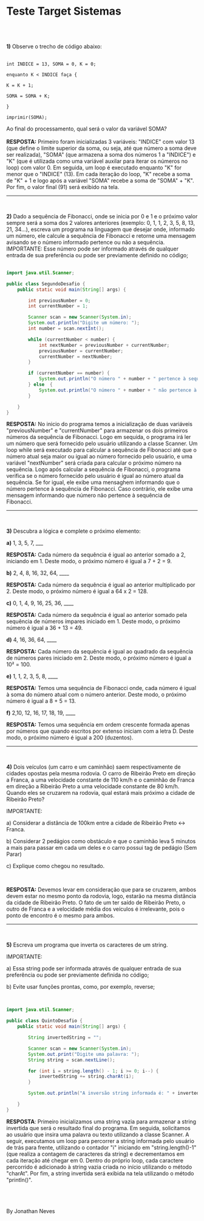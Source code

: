 # Teste Target Sistemas
<br>
<br>

**1)** Observe o trecho de código abaixo:
<br>
<br>

```
int INDICE = 13, SOMA = 0, K = 0;

enquanto K < INDICE faça {

K = K + 1;

SOMA = SOMA + K;

}

imprimir(SOMA);
```

Ao final do processamento, qual será o valor da variável SOMA?
<br>
<br>
**RESPOSTA:** Primeiro foram inicializadas 3 variáveis: "INDICE" com valor 13 (que define o limite superior da soma, ou seja, até que número a soma deve ser realizada), "SOMA" (que armazena a soma dos números 1 a "INDICE") e "K" (que é utilizada como uma variável auxilar para iterar os números no loop) com valor 0. Em seguida, um loop é executado enquanto "K" for menor que o "INDICE" (13). Em cada iteração do loop, "K" recebe a soma de "K" + 1 e logo após a variável "SOMA" recebe a soma de "SOMA" + "K". Por fim, o valor final (91) será exibido na tela.

---
<br>

**2)** Dado a sequência de Fibonacci, onde se inicia por 0 e 1 e o próximo valor sempre será a soma dos 2 valores anteriores (exemplo: 0, 1, 1, 2, 3, 5, 8, 13, 21, 34...), escreva um programa na linguagem que desejar onde, informado um número, ele calcule a sequência de Fibonacci e retorne uma mensagem avisando se o número informado pertence ou não a sequência.
<br>
IMPORTANTE: Esse número pode ser informado através de qualquer entrada de sua preferência ou pode ser previamente definido no código;
<br>
<br>

```java
import java.util.Scanner;

public class SegundoDesafio {
    public static void main(String[] args) {

        int previousNumber = 0;
        int currentNumber = 1;

        Scanner scan = new Scanner(System.in);
        System.out.println("Digite um número: ");
        int number = scan.nextInt();

        while (currentNumber < number) {
            int nextNumber = previousNumber + currentNumber;
            previousNumber = currentNumber;
            currentNumber = nextNumber;
        }

        if (currentNumber == number) {
            System.out.println("O número " + number + " pertence à sequência de Fibonacci!");
        } else  {
            System.out.println("O número " + number + " não pertence à sequência de Fibonacci!");
        }

    }
}
```

**RESPOSTA:** No inicio do programa temos a inicialização de duas variáveis "previousNumber" e "currentNumber" para armazenar os dois primeiros números da sequência de Fibonacci. Logo em sequida, o programa irá ler um número que será fornecido pelo usuário utilizando a classe Scanner. Um loop while será executado para calcular a sequência de Fibonacci até que o número atual seja maior ou igual ao número fornecido pelo usuário, e uma variável "nextNumber" será criada para calcular o próximo número na sequência. Logo após calcular a sequência de Fibonacci, o programa verifica se o número fornecido pelo usuário é igual ao número atual da sequência. Se for igual, ele exibe uma mensaghem informando que o número pertence à sequência de Fibonacci. Caso contrário, ele exibe uma mensagem informando que número não pertence à sequência de Fibonacci.

---
<br>

**3)** Descubra a lógica e complete o próximo elemento:

**a)** 1, 3, 5, 7, ___

**RESPOSTA:** Cada número da sequência é igual ao anterior somado a 2, iniciando em 1. Deste modo, o próximo número é igual a 7 + 2 = 9.

**b)** 2, 4, 8, 16, 32, 64, ____

**RESPOSTA:** Cada número da sequência é igual ao anterior multiplicado por 2. Deste modo, o próximo número é igual a 64 x 2 = 128.

**c)** 0, 1, 4, 9, 16, 25, 36, ____

**RESPOSTA:** Cada número da sequência é igual ao anterior somado pela sequência de números ímpares iniciado em 1. Deste modo, o próximo número é igual a 36 + 13 = 49.

**d)** 4, 16, 36, 64, ____

**RESPOSTA:** Cada número da sequência é igual ao quadrado da sequência de números pares iniciado em 2. Deste modo, o próximo número é igual a 10² = 100.

**e)** 1, 1, 2, 3, 5, 8, ____

**RESPOSTA:** Temos uma sequência de Fibonacci onde, cada número é igual à soma do número atual com o número anterior. Deste modo, o próximo número é igual a 8 + 5 = 13.

**f)** 2,10, 12, 16, 17, 18, 19, ____

**RESPOSTA:** Temos uma sequência em ordem crescente formada apenas por números que quando escritos por extenso iniciam com a letra D. Deste modo, o próximo número é igual a 200 (duzentos).

---
<br>

**4)** Dois veículos (um carro e um caminhão) saem respectivamente de cidades opostas pela mesma rodovia. O carro de Ribeirão Preto em direção a Franca, a uma velocidade constante de 110 km/h e o caminhão de Franca em direção a Ribeirão Preto a uma velocidade constante de 80 km/h. Quando eles se cruzarem na rodovia, qual estará mais próximo a cidade de Ribeirão Preto?

IMPORTANTE:

a) Considerar a distância de 100km entre a cidade de Ribeirão Preto <-> Franca.

b) Considerar 2 pedágios como obstáculo e que o caminhão leva 5 minutos a mais para passar em cada um deles e o carro possui tag de pedágio (Sem Parar)

c) Explique como chegou no resultado.

<br>

**RESPOSTA:** Devemos levar em consideração que para se cruzarem, ambos devem estar no mesmo ponto da rodovia, logo, estarão na mesma distância da cidade de Ribeirão Preto. O fato de um ter saído de Ribeirão Preto, o outro de Franca e a velocidade média dos veículos é irrelevante, pois o ponto de encontro é o mesmo para ambos.

---
<br>

**5)** Escreva um programa que inverta os caracteres de um string.

IMPORTANTE:

a) Essa string pode ser informada através de qualquer entrada de sua preferência ou pode ser previamente definida no código;

b) Evite usar funções prontas, como, por exemplo, reverse;

<br>

```java
import java.util.Scanner;

public class QuintoDesafio {
    public static void main(String[] args) {

        String invertedString = "";

        Scanner scan = new Scanner(System.in);
        System.out.print("Digite uma palavra: ");
        String string = scan.nextLine();

        for (int i = string.length() - 1; i >= 0; i--) {
            invertedString += string.charAt(i);
        }

        System.out.println("A inversão string informada é: " + invertedString);

    }
}
```

**RESPOSTA**: Primeiro inicializamos uma string vazia para armazenar a string invertida que será o resultado final do programa. Em seguida, solicitamos ao usuário que insira uma palavra ou texto utilizando a classe Scanner. A seguir, executamos um loop para percorrer a string informada pelo usuário de trás para frente, utilizando o contador "i" iniciando em "string.length()-1" (que realiza a contagem de caracteres da string) e decrementamos em cada iteração até chegar em 0. Dentro do próprio loop, cada caractere percorrido é adicionado à string vazia criada no início utilizando o método "charAt". Por fim, a string invertida será exibida na tela utilizando o método "println()".

<br>
<br>
<br>
By Jonathan Neves
